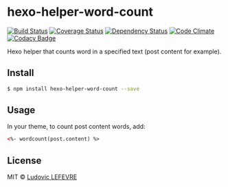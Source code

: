 # hexo-helper-word-count

[![Build Status][travis-image]][travis-url]
[![Coverage Status][coveralls-image]][coveralls-url]
[![Dependency Status][daviddm-url]][daviddm-image]
[![Code Climate](https://codeclimate.com/github/ludoviclefevre/hexo-helper-word-count/badges/gpa.svg)](https://codeclimate.com/github/ludoviclefevre/hexo-helper-word-count)
[![Codacy Badge](https://www.codacy.com/project/badge/677ecf236ae94c8db11db4a946112cf7)](https://www.codacy.com/app/contact_18/hexo-helper-word-count)

Hexo helper that counts word in a specified text (post content for example).


## Install

``` bash
$ npm install hexo-helper-word-count --save
```

## Usage

In your theme, to count post content words, add:

```html
<%- wordcount(post.content) %>
```

## License

MIT © [Ludovic LEFEVRE](http://www.ludoviclefevre.fr)


[coveralls-image]: https://coveralls.io/repos/ludoviclefevre/hexo-helper-word-count/badge.svg
[coveralls-url]: https://coveralls.io/r/ludoviclefevre/hexo-helper-word-count?branch=master
[travis-url]: https://travis-ci.org/ludoviclefevre/hexo-helper-word-count
[travis-image]: https://travis-ci.org/ludoviclefevre/hexo-helper-word-count.svg?branch=master
[daviddm-url]: https://david-dm.org/ludoviclefevre/hexo-helper-word-count.svg?theme=shields.io
[daviddm-image]: https://david-dm.org/ludoviclefevre/hexo-helper-word-count
